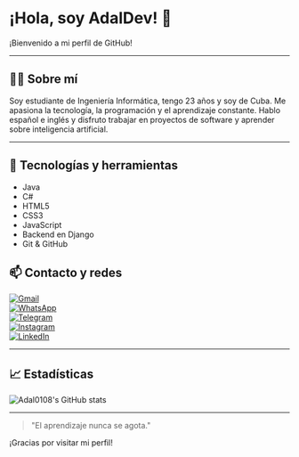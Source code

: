 # ¡Hola, soy AdalDev! 👋

¡Bienvenido a mi perfil de GitHub!

---

## 🧑‍💻 Sobre mí

Soy estudiante de Ingeniería Informática, tengo 23 años y soy de Cuba. Me apasiona la tecnología, la programación y el aprendizaje constante. Hablo español e inglés y disfruto trabajar en proyectos de software y aprender sobre inteligencia artificial.

---

## 🚀 Tecnologías y herramientas

- Java  
- C#  
- HTML5  
- CSS3  
- JavaScript  
- Backend en Django  
- Git & GitHub  

## 📫 Contacto y redes

[![Gmail](https://img.shields.io/badge/-Gmail-D14836?style=flat&logo=Gmail&logoColor=white)](mailto:barceloadalberto7@gmail.com)  
[![WhatsApp](https://img.shields.io/badge/-WhatsApp-25D366?style=flat&logo=whatsapp&logoColor=white)](https://wa.me/5356203302)  
[![Telegram](https://img.shields.io/badge/-Telegram-2CA5E0?style=flat&logo=telegram&logoColor=white)](https://t.me/+5356203302)  
[![Instagram](https://img.shields.io/badge/-Instagram-E4405F?style=flat&logo=instagram&logoColor=white)](https://instagram.com/adal._.d)  
[![LinkedIn](https://img.shields.io/badge/-LinkedIn-0A66C2?style=flat&logo=linkedin&logoColor=white)](https://www.linkedin.com/in/adaldev)

---

## 📈 Estadísticas

![Adal0108's GitHub stats](https://github-readme-stats.vercel.app/api?username=Adal0108&show_icons=true&theme=radical)

---

> "El aprendizaje nunca se agota."

¡Gracias por visitar mi perfil!
